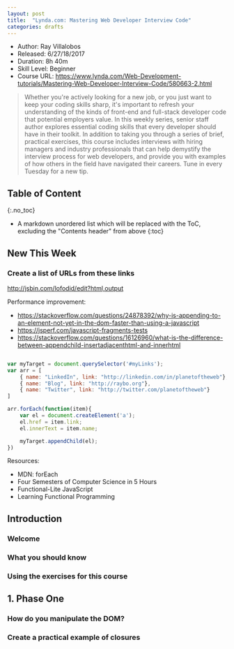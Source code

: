 ```yaml
---
layout: post
title:  "Lynda.com: Mastering Web Developer Interview Code"
categories: drafts
---
```


* Author: Ray Villalobos
* Released: 6/27/18/2017
* Duration: 8h 40m
* Skill Level: Beginner
* Course URL: <https://www.lynda.com/Web-Development-tutorials/Mastering-Web-Developer-Interview-Code/580663-2.html>

> Whether you're actively looking for a new job, or you just want to keep your coding skills sharp, it's important to refresh your understanding of the kinds of front-end and full-stack developer code that potential employers value. In this weekly series, senior staff author explores essential coding skills that every developer should have in their toolkit. In addition to taking you through a series of brief, practical exercises, this course includes interviews with hiring managers and industry professionals that can help demystify the interview process for web developers, and provide you with examples of how others in the field have navigated their careers. Tune in every Tuesday for a new tip.

## Table of Content
{:.no_toc}

* A markdown unordered list which will be replaced with the ToC, excluding the "Contents header" from above
{:toc}



## New This Week

### Create a list of URLs from these links

<http://jsbin.com/lofodid/edit?html,output>

Performance improvement: 
- <https://stackoverflow.com/questions/24878392/why-is-appending-to-an-element-not-yet-in-the-dom-faster-than-using-a-javascript>
- <https://jsperf.com/javascript-fragments-tests>
- <https://stackoverflow.com/questions/16126960/what-is-the-difference-between-appendchild-insertadjacenthtml-and-innerhtml>

```javascript

var myTarget = document.querySelector('#myLinks');
var arr = [
	{ name: "LinkedIn", link: "http://linkedin.com/in/planetoftheweb"},
	{ name: "Blog", link: "http://raybo.org"},
	{ name: "Twitter", link: "http://twitter.com/planetoftheweb"}
]

arr.forEach(function(item){
	var el = document.createElement('a');
	el.href = item.link;
	el.innerText = item.name;

	myTarget.appendChild(el);
})

```

Resources:
- MDN: forEach
- Four Semesters of Computer Science in 5 Hours
- Functional-Lite JavaScript
- Learning Functional Programming



## Introduction

### Welcome

### What you should know

### Using the exercises for this course



## 1. Phase One

### How do you manipulate the DOM?

### Create a practical example of closures